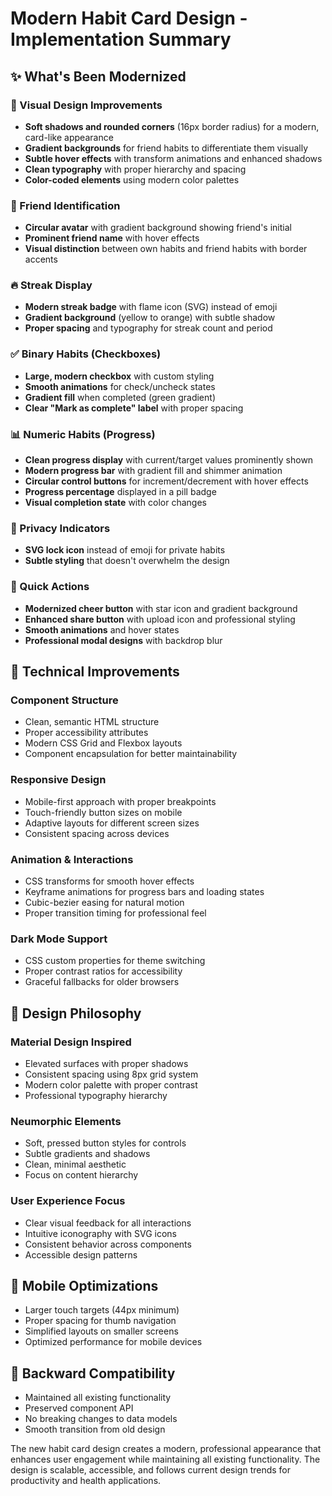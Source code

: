 # Modern Habit Card Design - Implementation Summary

## ✨ What's Been Modernized

### 🎨 Visual Design Improvements

- **Soft shadows and rounded corners** (16px border radius) for a modern, card-like appearance
- **Gradient backgrounds** for friend habits to differentiate them visually
- **Subtle hover effects** with transform animations and enhanced shadows
- **Clean typography** with proper hierarchy and spacing
- **Color-coded elements** using modern color palettes

### 👤 Friend Identification

- **Circular avatar** with gradient background showing friend's initial
- **Prominent friend name** with hover effects
- **Visual distinction** between own habits and friend habits with border accents

### 🔥 Streak Display

- **Modern streak badge** with flame icon (SVG) instead of emoji
- **Gradient background** (yellow to orange) with subtle shadow
- **Proper spacing** and typography for streak count and period

### ✅ Binary Habits (Checkboxes)

- **Large, modern checkbox** with custom styling
- **Smooth animations** for check/uncheck states
- **Gradient fill** when completed (green gradient)
- **Clear "Mark as complete" label** with proper spacing

### 📊 Numeric Habits (Progress)

- **Clean progress display** with current/target values prominently shown
- **Modern progress bar** with gradient fill and shimmer animation
- **Circular control buttons** for increment/decrement with hover effects
- **Progress percentage** displayed in a pill badge
- **Visual completion state** with color changes

### 🎯 Privacy Indicators

- **SVG lock icon** instead of emoji for private habits
- **Subtle styling** that doesn't overwhelm the design

### 🚀 Quick Actions

- **Modernized cheer button** with star icon and gradient background
- **Enhanced share button** with upload icon and professional styling
- **Smooth animations** and hover states
- **Professional modal designs** with backdrop blur

## 🔧 Technical Improvements

### Component Structure

- Clean, semantic HTML structure
- Proper accessibility attributes
- Modern CSS Grid and Flexbox layouts
- Component encapsulation for better maintainability

### Responsive Design

- Mobile-first approach with proper breakpoints
- Touch-friendly button sizes on mobile
- Adaptive layouts for different screen sizes
- Consistent spacing across devices

### Animation & Interactions

- CSS transforms for smooth hover effects
- Keyframe animations for progress bars and loading states
- Cubic-bezier easing for natural motion
- Proper transition timing for professional feel

### Dark Mode Support

- CSS custom properties for theme switching
- Proper contrast ratios for accessibility
- Graceful fallbacks for older browsers

## 🎨 Design Philosophy

### Material Design Inspired

- Elevated surfaces with proper shadows
- Consistent spacing using 8px grid system
- Modern color palette with proper contrast
- Professional typography hierarchy

### Neumorphic Elements

- Soft, pressed button styles for controls
- Subtle gradients and shadows
- Clean, minimal aesthetic
- Focus on content hierarchy

### User Experience Focus

- Clear visual feedback for all interactions
- Intuitive iconography with SVG icons
- Consistent behavior across components
- Accessible design patterns

## 📱 Mobile Optimizations

- Larger touch targets (44px minimum)
- Proper spacing for thumb navigation
- Simplified layouts on smaller screens
- Optimized performance for mobile devices

## 🔄 Backward Compatibility

- Maintained all existing functionality
- Preserved component API
- No breaking changes to data models
- Smooth transition from old design

The new habit card design creates a modern, professional appearance that enhances user engagement while maintaining all existing functionality. The design is scalable, accessible, and follows current design trends for productivity and health applications.
